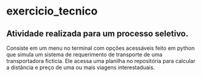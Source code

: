 # exercicio_tecnico
## Atividade realizada para um processo seletivo.
Consiste em um menu no terminal com opções acessáveis feito em python que simula um sistema de requerimento de transporte de uma transportadora ficticia. Ele acessa uma planilha no repositória para calcular
a distância e preço de uma ou mais viagens interestaduais.

